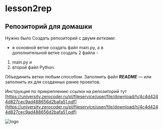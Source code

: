 # lesson2rep
 ## Репозиторий для домашки

Нужно было Создать репозиторий с двумя _ветками_:</br> 
- в основной ветке создать файл main.py, а в  
дополнительной ветке создать 2 файла - 
1. main.py и 
2. второй файл Python. 

Объединить ветки любым способом. Заполнить файл ___README___ — или заполнить 
их для созданных ранее проектов.

Инструкция по прикреплению ссылки на репозиторий тут [https://university.zerocoder.ru/pl/fileservice/user/file/download/h/4c4d4244d827cec9ad488656d2bafa51.pdf](https://university.zerocoder.ru/pl/fileservice/user/file/download/h/4c4d4244d827cec9ad488656d2bafa51.pdf)

![logo](https://saleads.pro/storage/logos/1628.png)